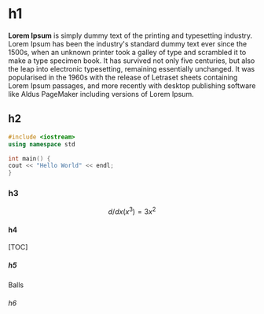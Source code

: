 

# h1

**Lorem Ipsum** is simply dummy text of the printing and typesetting industry. Lorem Ipsum has been the industry's standard dummy text ever since the 1500s, when an unknown printer took a galley of type and scrambled it to make a type specimen book. It has survived not only five centuries, but also the leap into electronic typesetting, remaining essentially unchanged. It was popularised in the 1960s with the release of Letraset sheets containing Lorem Ipsum passages, and more recently with desktop publishing software like Aldus PageMaker including versions of Lorem Ipsum.

## h2

```c++
#include <iostream>
using namespace std

int main() {
cout << "Hello World" << endl;
}
```



### h3

$$
d/dx(x^3) = 3x^2
$$



#### h4

[TOC]



##### h5

Balls



###### h6

